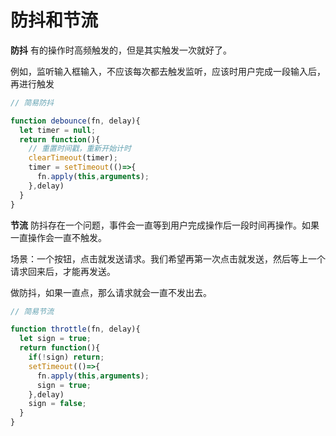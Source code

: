 # 防抖和节流

**防抖**
有的操作时高频触发的，但是其实触发一次就好了。

例如，监听输入框输入，不应该每次都去触发监听，应该时用户完成一段输入后，再进行触发

```js
// 简易防抖

function debounce(fn, delay){
  let timer = null;
  return function(){
    // 重置时间戳，重新开始计时
    clearTimeout(timer);
    timer = setTimeout(()=>{
      fn.apply(this,arguments);
    },delay)
  }
}
```

**节流**
防抖存在一个问题，事件会一直等到用户完成操作后一段时间再操作。如果一直操作会一直不触发。

场景：一个按钮，点击就发送请求。我们希望再第一次点击就发送，然后等上一个请求回来后，才能再发送。

做防抖，如果一直点，那么请求就会一直不发出去。

```js
// 简易节流

function throttle(fn, delay){
  let sign = true;
  return function(){
    if(!sign) return;
    setTimeout(()=>{
      fn.apply(this,arguments);
      sign = true;
    },delay)
    sign = false;
  }
}
```